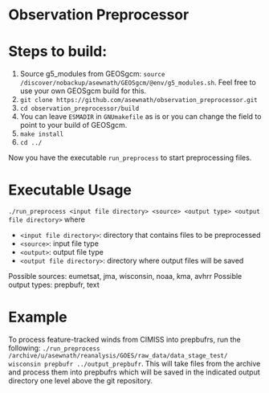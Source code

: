 # Observation Preprocessor

# Steps to build:
1. Source g5_modules from GEOSgcm: `source /discover/nobackup/asewnath/GEOSgcm/@env/g5_modules.sh`. Feel free to use your own GEOSgcm build for this.
2.  `git clone https://github.com/asewnath/observation_preprocessor.git`
3.  `cd observation_preprocessor/build`
4.  You can leave `ESMADIR` in `GNUmakefile` as is or you can change the field to point to your build of GEOSgcm.
5.  `make install`
6.  `cd ../`

Now you have the executable `run_preprocess` to start preprocessing files. 

# Executable Usage
`./run_preprocess <input file directory> <source> <output type> <output file directory>`
where
- `<input file directory>`: directory that contains files to be preprocessed
- `<source>`: input file type
- `<output>`: output file type
- `<output file directory>`: directory where output files will be saved

Possible sources: eumetsat, jma, wisconsin, noaa, kma, avhrr
Possible output types: prepbufr, text

# Example
To process feature-tracked winds from CIMISS into prepbufrs, run the following: 
`./run_preprocess /archive/u/asewnath/reanalysis/GOES/raw_data/data_stage_test/ wisconsin prepbufr ../output_prepbufr`. This will take files from the archive and process them into prepbufrs which will be saved in the indicated output directory one level above the git repository.


